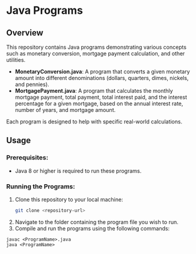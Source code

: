 # Java Programs

## Overview

This repository contains Java programs demonstrating various concepts such as monetary conversion, mortgage payment calculation, and other utilities.

- **MonetaryConversion.java**: A program that converts a given monetary amount into different denominations (dollars, quarters, dimes, nickels, and pennies).
- **MortgagePayment.java**: A program that calculates the monthly mortgage payment, total payment, total interest paid, and the interest percentage for a given mortgage, based on the annual interest rate, number of years, and mortgage amount.

Each program is designed to help with specific real-world calculations.

## Usage

### Prerequisites:
- Java 8 or higher is required to run these programs.

### Running the Programs:

1. Clone this repository to your local machine:
   ```bash
   git clone <repository-url>
   ```
2. Navigate to the folder containing the program file you wish to run.
3. Compile and run the programs using the following commands:
  ```
  javac <ProgramName>.java
  java <ProgramName>
  ```
